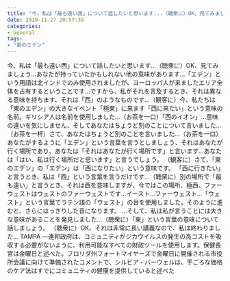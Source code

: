 ```yaml
---
title: "今、私は「最も遠い西」について話したいと思います...（聴衆に）OK、見てみましょう...あなたが持っていたかもしれない他の意味があります...「エデン」という用語は北インドでのみ使用されましたが、ヨーロッパ人が来ましたエリア全体を占有するということです...ですから、私がそれを言及するとき、それは異なる意味を持ちます、それは「西」のようなものです...（観客に）今、私たちは「東のエデン」の大きなイベント「極東」に来ます「西に来たい」という意味の名前。"
date: 2019-11-27 20:57:39
categories:
- General
tags:
- "東のエデン"
---
```


今、私は「最も遠い西」について話したいと思います...（聴衆に）OK、見てみましょう...あなたが持っていたかもしれない他の意味があります...「エデン」という用語は北インドでのみ使用されましたが、ヨーロッパ人が来ましたエリア全体を占有するということです...ですから、私がそれを言及するとき、それは異なる意味を持ちます、それは「西」のようなものです...（観客に）今、私たちは「東のエデン」の大きなイベント「極東」に来ます「西に来たい」という意味の名前。ギリシア人は名前を使用しました…（お茶を一口）「西のイオン」…意味の違いを気にしません、そしてあなたはちょうど別のことについて言いました...（お茶を一杯）さて、あなたはちょうど別のことを言いました...（お茶を一口）あなたがするように「エデン」という言葉を言うとしましょう、それはあなたが行く場所であり、あなたは「それはあなたが行く場所です」と言います...あなたは「はい、私は行く場所だと思います」と言うでしょう。 （観客に）さて、「東のエデン」の「エデン」は「西になりたい」という意味です。 「西に行きたい」と言うとき、私は「西」という言葉を言うだけです...（聴衆に）別の場所で「最も遠い」と言うとき、それは西を意味しますが、今ではこの場所、極西、ファーウェストはウェストのファーウェストです…イースト…ファーウェスト…「ウェスト」という言葉でラテン語の「ウェスト」の音を使用しました。そのように進むと、さらにはっきりした音になります。 …そして、私は私が言うことには大きな意味があることを発見しました…（聴衆に）「東」という言葉の意味について話しましょう。 （聴衆に）OK、それは非常に長い講義なので、私は終わりました... TAMPA —連邦政府は、コミュニティがジカウイルスの発生の高コストを吸収する必要がないように、利用可能なすべての財政ツールを使用します。保健長官は金曜日と述べた。フロリダ州フォートマイヤーズで金曜日に開催される市役所会議に向けて準備されたコメントで、シルビア・バーウェルは、手ごろな価格のケア法はすでにコミュニティの健康を提供していると述べた
